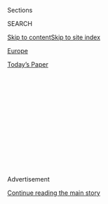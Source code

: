 <div id="app">

<div>

<div>

<div>

<div class="NYTAppHideMasthead css-1q2w90k e1suatyy0">

<div class="section css-ui9rw0 e1suatyy2">

<div class="css-eph4ug er09x8g0">

<div class="css-6n7j50">

</div>

<span class="css-1dv1kvn">Sections</span>

<div class="css-10488qs">

<span class="css-1dv1kvn">SEARCH</span>

</div>

[Skip to content](#site-content)[Skip to site
index](#site-index)

</div>

<div id="masthead-section-label" class="css-1wr3we4 eaxe0e00">

[Europe](https://www.nytimes3xbfgragh.onion/section/world/europe)

</div>

<div class="css-10698na e1huz5gh0">

</div>

</div>

<div id="masthead-bar-one" class="section hasLinks css-15hmgas e1csuq9d3">

<div class="css-uqyvli e1csuq9d0">

</div>

<div class="css-1uqjmks e1csuq9d1">

</div>

<div class="css-9e9ivx">

[](https://myaccount.nytimes3xbfgragh.onion/auth/login?response_type=cookie&client_id=vi)

</div>

<div class="css-1bvtpon e1csuq9d2">

[Today’s
Paper](https://www.nytimes3xbfgragh.onion/section/todayspaper)

</div>

</div>

</div>

</div>

<div data-aria-hidden="false">

<div id="site-content" data-role="main">

<div>

<div class="css-1aor85t" style="opacity:0.000000001;z-index:-1;visibility:hidden">

<div class="css-1hqnpie">

<div class="css-epjblv">

<span class="css-17xtcya">[Europe](/section/world/europe)</span><span class="css-x15j1o">|</span><span class="css-fwqvlz">That
Popular Hostel in Berlin? It’s North Korean, and It’s
Closing</span>

</div>

<div class="css-k008qs">

<div class="css-1iwv8en">

<span class="css-18z7m18"></span>

<div>

</div>

</div>

<span class="css-1n6z4y">https://nyti.ms/2q48vP8</span>

<div class="css-1705lsu">

<div class="css-4xjgmj">

<div class="css-4skfbu" data-role="toolbar" data-aria-label="Social Media Share buttons, Save button, and Comments Panel with current comment count" data-testid="share-tools">

  - 
  - 
  - 
  - 
    
    <div class="css-6n7j50">
    
    </div>

  - 

</div>

</div>

</div>

</div>

</div>

</div>

<div class="css-13pd83m">

</div>

<div id="top-wrapper" class="css-1sy8kpn">

<div id="top-slug" class="css-l9onyx">

Advertisement

</div>

[Continue reading the main
story](#after-top)

<div class="ad top-wrapper" style="text-align:center;height:100%;display:block;min-height:250px">

<div id="top" class="place-ad" data-position="top" data-size-key="top">

</div>

</div>

<div id="after-top">

</div>

</div>

<div id="sponsor-wrapper" class="css-1hyfx7x">

<div id="sponsor-slug" class="css-19vbshk">

Supported by

</div>

[Continue reading the main
story](#after-sponsor)

<div id="sponsor" class="ad sponsor-wrapper" style="text-align:center;height:100%;display:block">

</div>

<div id="after-sponsor">

</div>

</div>

<div class="css-1vkm6nb ehdk2mb0">

# That Popular Hostel in Berlin? It’s North Korean, and It’s Closing

</div>

<div class="css-79elbk" data-testid="photoviewer-wrapper">

<div class="css-z3e15g" data-testid="photoviewer-wrapper-hidden">

</div>

<div class="css-1a48zt4 ehw59r15" data-testid="photoviewer-children">

![<span class="css-16f3y1r e13ogyst0" data-aria-hidden="true">City
Hostel Berlin is known for its low prices. Not so well known is its
pedigree as a property of North Korea, whose diplomats used to live
there. Germany is closing it to comply with United Nations
sanctions.</span><span class="css-cnj6d5 e1z0qqy90" itemprop="copyrightHolder"><span class="css-1ly73wi e1tej78p0">Credit...</span><span><span>Markus
Schreiber/Associated
Press</span></span></span>](https://static01.graylady3jvrrxbe.onion/images/2017/05/11/world/11hostel/11hostel-articleLarge.jpg?quality=75&auto=webp&disable=upscale)

</div>

</div>

<div class="css-xt80pu e12qa4dv0">

<div class="css-18e8msd">

<div class="css-vp77d3 epjyd6m0">

<div class="css-1baulvz">

By [<span class="css-1baulvz last-byline" itemprop="name">Alison
Smale</span>](http://www.nytimes3xbfgragh.onion/by/alison-smale)

</div>

</div>

  - May 10,
    2017

  - 
    
    <div class="css-4xjgmj">
    
    <div class="css-d8bdto" data-role="toolbar" data-aria-label="Social Media Share buttons, Save button, and Comments Panel with current comment count" data-testid="share-tools">
    
      - 
      - 
      - 
      - 
        
        <div class="css-6n7j50">
        
        </div>
    
      - 
    
    </div>
    
    </div>

</div>

</div>

<div class="section meteredContent css-1r7ky0e" name="articleBody" itemprop="articleBody">

<div class="css-1fanzo5 StoryBodyCompanionColumn">

<div class="css-53u6y8">

BERLIN — The City Hostel Berlin operates out of a large, anonymous
building in what was Communist East Berlin, but it’s a short walk from
Checkpoint Charlie and other attractions and has become a popular place
to stay, with good ratings on TripAdvisor and Yelp.

The only tip-off that this hostel differs from others in a city long a
magnet for the world’s youth is the dreary embassy next door, where
[North
Korea](https://www.nytimes3xbfgragh.onion/topic/destination/north-korea?8qa)’s
flag flaps from a pole near a poorly tended garden and that country’s
ruling family, the Kims, is enshrined in a photo display on a gray metal
fence.

The hostel, a former diplomatic quarters, has been earning the Kim
government tens of thousands of euros a month over the past decade, but
it will soon be closed to comply with the latest [United Nations
sanctions](https://www.nytimes3xbfgragh.onion/2016/11/30/world/asia/north-korea-un-sanctions.html)
imposed over North Korea’s nuclear tests.

The German government confirmed Wednesday that it was acting “as swiftly
as possible” to cut off the currency flow after German news outlets
reported that North Korea was charging an unnamed German businessman
€38,000 a month (about $41,000) to operate the hostel.

</div>

</div>

<div class="css-1fanzo5 StoryBodyCompanionColumn">

<div class="css-53u6y8">

Some years after the fall of the Iron Curtain, North Korea, in a classic
capitalist maneuver, leased the building, which had been the home of
dozens of its diplomats. Its prime location in the center of Berlin made
it popular with backpackers and students on field trips.

Martin Schäfer, a spokesman for
[Germany](https://www.nytimes3xbfgragh.onion/topic/destination/germany?8qa)’s
Foreign Ministry, said the hostel would be closed in compliance with
stiffer sanctions passed in November by the United Nations that
specifically ban any commercial dealings with North Korean embassies or
on their property. The German authorities are acting as fast as they can
within German law, Mr. Schäfer added.

Philipp Lengsfeld, a Berlin deputy for the center-right Christian
Democrats in Parliament, said the North Korean connection “was an open
secret — every cabdriver knew that.”

The government plans to close the hostel were first reported by the
investigative reporting unit of the daily Süddeutsche Zeitung and the
public broadcasters WDR and NDR.

The unusual rental arrangement began in the 2000s, according to various
German news outlets. Mr. Lengsfeld, who visited North and South Korea
with a German parliamentary delegation in 2015, declined in a brief
telephone interview to say whether the government of Chancellor Angela
Merkel should have acted sooner to end it.

</div>

</div>

<div class="css-1fanzo5 StoryBodyCompanionColumn">

<div class="css-53u6y8">

North Korea has relatively few embassies in Europe, and many of them are
holdovers from Communist times. Its Berlin mission stands on
Glinkastrasse, once a central thoroughfare in the government district of
East Berlin. A middle-aged woman emerged after a reporter rang the bell
during office hours. In halting English, she said diplomats in authority
were not around.

In the hostel, the young German employees were also reticent, referring
reporters to the hostel’s
[website](http://www.cityhostel-berlin.com/gb/), which promises “cheap
accommodation in the city center,” and even covering their name badges.

The rooms range from singles and doubles to bunks for four or eight
guests in a room, according to the hostel’s website. Prices are listed
as low as €17 a bed (about $18.50), rising to €59 (about $64) for a
single room. A man answering the telephone at the hostel said it was
booked on Wednesday and most coming days.

Guests came and went at lunchtime on Wednesday. Three teenagers on a
school trip from Pforzheim in southwestern Germany were smoking in the
courtyard, unaware of the North Korean connection. They, like other
guests, did not seem perturbed when told about it.

The lively reception area boasts a terrace with a beer garden, an
electronic baby grand piano and vivid signs, all of which enlivens the
distinctive uniformity of East German architecture.

But a mural on the back wall might upset the landlords back in
Pyongyang, where rigid Marxism still reigns. In cartoon style, it
depicts a slice of Berlin’s Cold War history. Jagged fragments of a
structure litter the picture while a quiet sign off to the left
announces: “Construction of the Wall, 1961. Wall falls, 1989.”

</div>

</div>

</div>

<div>

</div>

<div>

</div>

<div>

</div>

<div>

<div id="bottom-wrapper" class="css-1ede5it">

<div id="bottom-slug" class="css-l9onyx">

Advertisement

</div>

[Continue reading the main
story](#after-bottom)

<div id="bottom" class="ad bottom-wrapper" style="text-align:center;height:100%;display:block;min-height:90px">

</div>

<div id="after-bottom">

</div>

</div>

</div>

</div>

</div>

## Site Index

<div>

</div>

## Site Information Navigation

  - [© <span>2020</span> <span>The New York Times
    Company</span>](https://help.nytimes3xbfgragh.onion/hc/en-us/articles/115014792127-Copyright-notice)

<!-- end list -->

  - [NYTCo](https://www.nytco.com/)
  - [Contact
    Us](https://help.nytimes3xbfgragh.onion/hc/en-us/articles/115015385887-Contact-Us)
  - [Work with us](https://www.nytco.com/careers/)
  - [Advertise](https://nytmediakit.com/)
  - [T Brand Studio](http://www.tbrandstudio.com/)
  - [Your Ad
    Choices](https://www.nytimes3xbfgragh.onion/privacy/cookie-policy#how-do-i-manage-trackers)
  - [Privacy](https://www.nytimes3xbfgragh.onion/privacy)
  - [Terms of
    Service](https://help.nytimes3xbfgragh.onion/hc/en-us/articles/115014893428-Terms-of-service)
  - [Terms of
    Sale](https://help.nytimes3xbfgragh.onion/hc/en-us/articles/115014893968-Terms-of-sale)
  - [Site
    Map](https://spiderbites.nytimes3xbfgragh.onion)
  - [Help](https://help.nytimes3xbfgragh.onion/hc/en-us)
  - [Subscriptions](https://www.nytimes3xbfgragh.onion/subscription?campaignId=37WXW)

</div>

</div>

</div>

</div>
